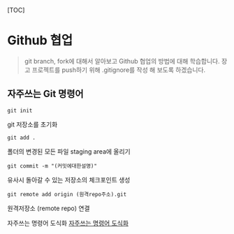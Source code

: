 [TOC]

# Github 협업
> git branch, fork에 대해서 알아보고 Github 협업의 방법에 대해 학습합니다. 장고 프로젝트를 push하기 위해 .gitignore를 작성 해 보도록 하겠습니다.

 


## 자주쓰는 Git 명령어

  `git init`

  git 저장소를 초기화

  `git add .`

  폴더의 변경된 모든 파일 staging area에 올리기

  `git commit -m "(커밋에대한설명)"`

  유사시 돌아갈 수 있는 저장소의 체크포인트 생성

  `git remote add origin (원격repo주소).git`

  원격저장소 (remote repo) 연결

자주쓰는 명령어 도식화
[자주쓰는 명령어 도식화]()